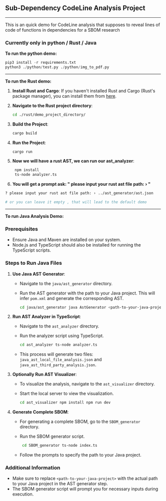 ## Sub-Dependency CodeLine Analysis Project

---

This is an quick demo for CodeLine analysis that supposes to reveal lines of code of functions in dependencies for a SBOM research

### Currently only in python / Rust / Java

 **To run the python demo:**

```python
pip3 install -r requirements.txt
python3 ./python/test.py ./python/img_to_pdf.py
```

---

**To run the Rust demo:**

1. **Install Rust and Cargo**: If you haven't installed Rust and Cargo (Rust's package manager), you can install them from [here](https://rust-lang.org/tools/install).

2. **Navigate to the Rust project directory**:

   ```bash
   cd ./rust/demo_project_directory/
   ```

3. **Build the Project**:

   ```bash
   cargo build
   ```

4. **Run the Project**:

   ```bash
   cargo run
   ```

5. **Now we will have a rust AST, we can run our ast_analyzer**: 

   ```bash
    npm install
    ts-node analyzer.ts
   ```

6. **You will get a prompt ask: "  please input your rust ast file path: › "**
 ```bash
 ? please input your rust ast file path: › ../ast_generator/ast.json

 # or you can leave it empty , that will lead to the default demo
 ```


--- 
**To run Java Analysis Demo:**

### Prerequisites

- Ensure Java and Maven are installed on your system.
- Node.js and TypeScript should also be installed for running the TypeScript scripts.

### Steps to Run Java Files

1. **Use Java AST Generator**:
    
    - Navigate to the `java/ast_generator` directory.
    - Run the AST generator with the path to your Java project. This will infer `pom.xml` and generate the corresponding AST.
        
        ```bash
        cd java/ast_generator java AstGenerator <path-to-your-java-project>
        ```
        
2. **Run AST Analyzer in TypeScript**:
    
    - Navigate to the `ast_analyzer` directory.
    - Run the analyzer script using TypeScript.
        
        ```bash
        cd ast_analyzer ts-node analyzer.ts
        ```
        
    - This process will generate two files: `java_ast_local_file_analysis.json` and `java_ast_third_party_analysis.json`.
3. **Optionally Run AST Visualizer**:
    
    - To visualize the analysis, navigate to the `ast_visualizer` directory.
    - Start the local server to view the visualization.
        
       ```bash
       cd ast_visualizer npm install npm run dev
       ```
        
4. **Generate Complete SBOM**:
    
    - For generating a complete SBOM, go to the `SBOM_generator` directory.
    - Run the SBOM generator script.
        

        ```bash
         cd SBOM_generator ts-node index.ts
        ```
        
    - Follow the prompts to specify the path to your Java project.

### Additional Information

- Make sure to replace `<path-to-your-java-project>` with the actual path to your Java project in the AST generator step.
- The SBOM generator script will prompt you for necessary inputs during execution.
